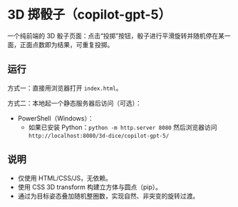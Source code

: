 # 3D 掷骰子（copilot-gpt-5）

一个纯前端的 3D 骰子页面：点击“投掷”按钮，骰子进行平滑旋转并随机停在某一面，正面点数即为结果，可重复投掷。

## 运行

方式一：直接用浏览器打开 `index.html`。

方式二：本地起一个静态服务器后访问（可选）：

- PowerShell（Windows）：
  - 如果已安装 Python：`python -m http.server 8080` 然后浏览器访问 `http://localhost:8080/3d-dice/copilot-gpt-5/`

## 说明
- 仅使用 HTML/CSS/JS，无依赖。
- 使用 CSS 3D transform 构建立方体与圆点（pip）。
- 通过为目标姿态叠加随机整圈数，实现自然、非突变的旋转过渡。

